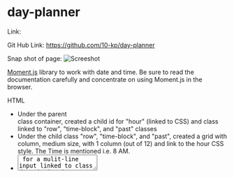 # day-planner

Link:

Git Hub Link: https://github.com/10-kp/day-planner

Snap shot of page: ![Screeshot](https://github.com/10-kp/XXXCCC/main/assets/screen-shot-of-page.png?raw=true)


[Moment.js](https://momentjs.com/) library to work with date and time. Be sure to read the documentation carefully and concentrate on using Moment.js in the browser.

HTML
- Under the parent <div> class container, created a child id for "hour" (linked to CSS) and class linked to "row", "time-block", and "past" classes
- Under the child class "row", "time-block", and "past", created a grid with column, medium size, with 1 column (out of 12) and link to the hour CSS style. The Time is mentioned i.e. 8 AM.
- <textarea> for a mulit-line input linked to class description in CSS.
- <button> with class button linked to saveBtn in CSS and column size, medium, 1. Also created a "save icon"
- Repeated the steps for each with different times.

CSS

GIVEN I am using a daily planner to create a schedule
WHEN I open the planner
THEN the current day is displayed at the top of the calendar
WHEN I scroll down
THEN I am presented with timeblocks for standard business hours
WHEN I view the timeblocks for that day
THEN each timeblock is color coded to indicate whether it is in the past, present, or future
WHEN I click into a timeblock
THEN I can enter an event
WHEN I click the save button for that timeblock
THEN the text for that event is saved in local storage
WHEN I refresh the page
THEN the saved events persist